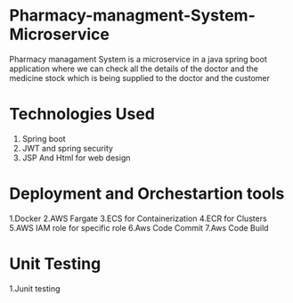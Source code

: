 # Pharmacy-managment-System-Microservice
Pharmacy managament System is a microservice in a java spring boot application where we can check all the details of the doctor and the medicine stock which is being supplied to the doctor and the customer

# Technologies Used
 1. Spring boot
 2. JWT and spring security
 3. JSP And Html for web design

# Deployment and Orchestartion tools
 1.Docker
 2.AWS Fargate
 3.ECS for Containerization
 4.ECR for Clusters
 5.AWS IAM role for specific role
 6.Aws Code Commit
 7.Aws Code Build

# Unit Testing
 1.Junit testing


